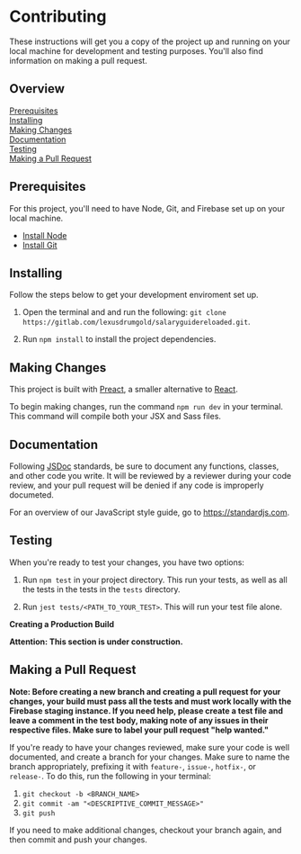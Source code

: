 # Contributing

These instructions will get you a copy of the project up and running on your
local machine for development and testing purposes. You'll also find information
on making a pull request.

## Overview

[Prerequisites](#prerequisites)  
[Installing](#installing)  
[Making Changes](#making-changes)  
[Documentation](#documentation)  
[Testing](#testing)  
[Making a Pull Request](#making-a-pull-request)  

## Prerequisites

For this project, you'll need to have Node, Git, and Firebase set up on your
local machine.

- [Install Node](https://nodejs.org/en/download/)
- [Install Git](https://git-scm.com/downloads)

## Installing

Follow the steps below to get your development enviroment set up.

1. Open the terminal and and run the following: `git clone https://gitlab.com/lexusdrumgold/salaryguidereloaded.git`.

2. Run `npm install` to install the project dependencies.

## Making Changes

This project is built with [Preact][1], a smaller alternative to [React][2].

To begin making changes, run the command `npm run dev` in your terminal.  
This command will compile both your JSX and Sass files.

[1]: https://preactjs.com/
[2]: https://reactjs.org/

## Documentation

Following [JSDoc](http://usejsdoc.org/) standards, be sure to document any functions, classes, and other
code you write. It will be reviewed by a reviewer during your code review, and
your pull request will be denied if any code is improperly documeted.

For an overview of our JavaScript style guide, go to https://standardjs.com.

## Testing

When you're ready to test your changes, you have two options:

1. Run `npm test` in your project directory. This run your tests, as well as all
  the tests in the tests in the `tests` directory.

2. Run `jest tests/<PATH_TO_YOUR_TEST>`. This will run your test file alone.  

**Creating a Production Build**

**Attention: This section is under construction.**

## Making a Pull Request

**Note: Before creating a new branch and creating a pull request for your
changes, your build must pass all the tests and must work locally with the
Firebase staging instance. If you need help, please create a
test file and leave a comment in the test body, making note of any issues in
their respective files. Make sure to label your pull request "help wanted."**

If you're ready to have your changes reviewed, make sure your code is well
documented, and create a branch for your changes. Make sure to name the branch
appropriately, prefixing it with `feature-`, `issue-`, `hotfix-`, or `release-`. To
do this, run the following in your terminal:  

1. `git checkout -b <BRANCH_NAME>`
2. `git commit -am "<DESCRIPTIVE_COMMIT_MESSAGE>"`
3. `git push`

If you need to make additional changes, checkout your branch again, and then
commit and push your changes.
